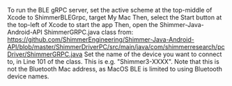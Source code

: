 To run the BLE gRPC server, set the active scheme at the top-middle of Xcode to ShimmerBLEGrpc, target My Mac
Then, select the Start button at the top-left of Xcode to start the app
Then, open the Shimmer-Java-Android-API ShimmerGRPC.java class from: https://github.com/ShimmerEngineering/Shimmer-Java-Android-API/blob/master/ShimmerDriverPC/src/main/java/com/shimmerresearch/pcDriver/ShimmerGRPC.java
Set the name of the device you want to connect to, in Line 101 of the class. This is e.g. "Shimmer3-XXXX". 
Note that this is not the Bluetooth Mac address, as MacOS BLE is limited to using Bluetooth device names.
